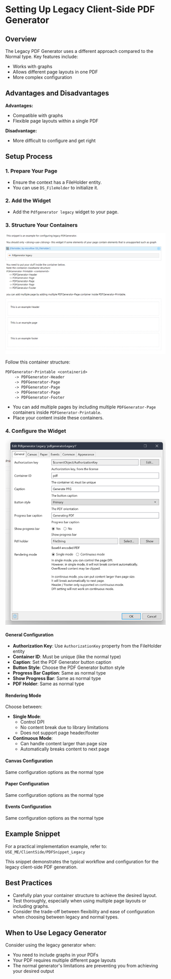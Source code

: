 # Setting Up Legacy Client-Side PDF Generator

## Overview

The Legacy PDF Generator uses a different approach compared to the Normal type. Key features include:
- Works with graphs
- Allows different page layouts in one PDF
- More complex configuration

## Advantages and Disadvantages

**Advantages:**
- Compatible with graphs
- Flexible page layouts within a single PDF

**Disadvantage:**
- More difficult to configure and get right

## Setup Process

### 1. Prepare Your Page

- Ensure the context has a FileHolder entity.
- You can use `DS_FileHolder` to initialize it.

### 2. Add the Widget

- Add the `Pdfgenerator legacy` widget to your page.

### 3. Structure Your Containers
![clientside legacy](img/clientsidelegacy.png)

Follow this container structure:

```
PDFGenerator-Printable <containerid>
    -> PDFGenerator-Header
    -> PDFGenerator-Page
    -> PDFGenerator-Page
    -> PDFGenerator-Page
    -> PDFGenerator-Footer
```

- You can add multiple pages by including multiple `PDFGenerator-Page` containers inside `PDFGenerator-Printable`.
- Place your content inside these containers.

### 4. Configure the Widget
![clientside legacy](img/legacypdfgeneratorconfiguration.png)


#### General Configuration
- **Authorization Key**: Use `AuthorizationKey` property from the FileHolder entity
- **Container ID**: Must be unique (like the normal type)
- **Caption**: Set the PDF Generator button caption
- **Button Style**: Choose the PDF Generator button style
- **Progress Bar Caption**: Same as normal type
- **Show Progress Bar**: Same as normal type
- **PDF Holder**: Same as normal type

#### Rendering Mode
Choose between:
- **Single Mode**: 
  - Control DPI
  - No content break due to library limitations
  - Does not support page header/footer
- **Continuous Mode**:
  - Can handle content larger than page size
  - Automatically breaks content to next page

#### Canvas Configuration
Same configuration options as the normal type

#### Paper Configuration
Same configuration options as the normal type

#### Events Configuration
Same configuration options as the normal type

## Example Snippet

For a practical implementation example, refer to:
`USE_ME/ClientSide/PDFSnippet_Legacy`

This snippet demonstrates the typical workflow and configuration for the legacy client-side PDF generation.

## Best Practices

- Carefully plan your container structure to achieve the desired layout.
- Test thoroughly, especially when using multiple page layouts or including graphs.
- Consider the trade-off between flexibility and ease of configuration when choosing between legacy and normal types.

## When to Use Legacy Generator

Consider using the legacy generator when:
- You need to include graphs in your PDFs
- Your PDF requires multiple different page layouts
- The normal generator's limitations are preventing you from achieving your desired output

